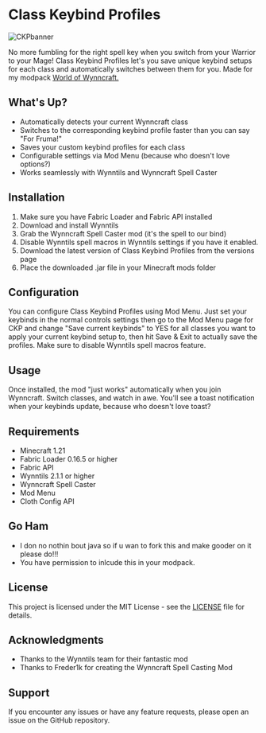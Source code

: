 # Class Keybind Profiles

![CKPbanner](https://github.com/user-attachments/assets/f02ea832-1d79-4a10-8785-fd3b48dd1229)


No more fumbling for the right spell key when you switch from your Warrior to your Mage! Class Keybind Profiles let's you save unique keybind setups for each class and automatically switches between them for you. Made for my modpack [World of Wynncraft.](https://github.com/bob10234/World-of-Wynncraft)

## What's Up?

- Automatically detects your current Wynncraft class
- Switches to the corresponding keybind profile faster than you can say "For Fruma!"
- Saves your custom keybind profiles for each class
- Configurable settings via Mod Menu (because who doesn't love options?)
- Works seamlessly with Wynntils and Wynncraft Spell Caster

## Installation

1. Make sure you have Fabric Loader and Fabric API installed
2. Download and install Wynntils
3. Grab the Wynncraft Spell Caster mod (it's the spell to our bind)
4. Disable Wynntils spell macros in Wynntils settings if you have it enabled.
5. Download the latest version of Class Keybind Profiles from the versions page
6. Place the downloaded .jar file in your Minecraft mods folder

## Configuration

You can configure Class Keybind Profiles using Mod Menu. Just set your keybinds in the normal controls settings then go to the Mod Menu page for CKP and change "Save current keybinds" to YES for all classes you want to apply your current keybind setup to, then hit Save & Exit to actually save the profiles. Make sure to disable Wynntils spell macros feature.

## Usage

Once installed, the mod "just works" automatically when you join Wynncraft. Switch classes, and watch in awe. You'll see a toast notification when your keybinds update, because who doesn't love toast?

## Requirements

- Minecraft 1.21
- Fabric Loader 0.16.5 or higher
- Fabric API
- Wynntils 2.1.1 or higher
- Wynncraft Spell Caster
- Mod Menu
- Cloth Config API

## Go Ham

- I don no nothin bout java so if u wan to fork this and make gooder on it please do!!!
- You have permission to inlcude this in your modpack.

## License

This project is licensed under the MIT License - see the [LICENSE](LICENSE.txt) file for details.

## Acknowledgments

- Thanks to the Wynntils team for their fantastic mod
- Thanks to Freder1k for creating the Wynncraft Spell Casting Mod

## Support

If you encounter any issues or have any feature requests, please open an issue on the GitHub repository.
